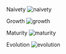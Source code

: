 Naivety
![naivety](https://github.com/aashrivastava/theprocess/assets/114686168/27d8d432-3842-4053-ab73-759fd9ace79c)

Growth
![growth](https://github.com/aashrivastava/theprocess/assets/114686168/4de86481-bd4f-426d-92e3-6909f1b1b9e9)

Maturity
![maturity](https://github.com/aashrivastava/theprocess/assets/114686168/5eb9a418-5418-49f2-b73d-9dd80fd1071b)

Evolution
![evolution](https://github.com/aashrivastava/theprocess/assets/114686168/30d453e3-c4d0-459e-8221-2279e4ed0dff)
